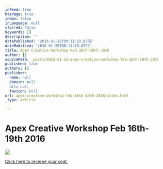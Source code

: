 ```yaml
---
inFeed: true
hasPage: true
inNav: false
inLanguage: null
starred: false
keywords: []
description: ''
datePublished: '2016-01-20T00:11:22.678Z'
dateModified: '2016-01-20T00:11:15.672Z'
title: Apex Creative Workshop Feb 16th-19th 2016
author: []
sourcePath: _posts/2016-01-15-apex-creative-workshop-feb-16th-19th-2016.md
published: true
authors: []
publisher:
  name: null
  domain: null
  url: null
  favicon: null
url: apex-creative-workshop-feb-16th-19th-2016/index.html
_type: Article

---
```

# Apex Creative Workshop Feb 16th-19th 2016
![](https://s3-us-west-2.amazonaws.com/the-grid-img/p/eea9772dc2508d6a6fae5c86eebc647d960ec7f2.jpg)

[Click here to reserve your seat.][0]

[0]: https://www.universe.com/apex2016